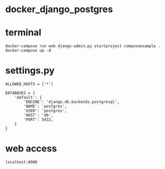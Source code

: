 # docker_django_postgres

# terminal
```
docker-compose run web django-admin.py startproject composeexample .
docker-compose up -d
```

# settings.py
```
ALLOWED_HOSTS = ['*']

DATABASES = {
    'default': {
        'ENGINE': 'django.db.backends.postgresql',
        'NAME': 'postgres',
        'USER': 'postgres',
        'HOST': 'db',
        'PORT': 5432,
    }
}
```

# web access

```
localhost:8000
```